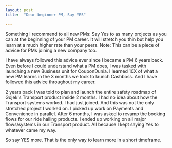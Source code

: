 ```yaml
---
layout: post
title:  "Dear beginner PM, Say YES"

---
```


Something I recommend to all new PMs: Say Yes to as many projects as you can at the beginning of your PM career. It will stretch you thin but help you learn at a much higher rate than your peers. Note: This can be a piece of advice for PMs joining a new company too.

I have always followed this advice ever since I became a PM 6 years back. Even before I could understand what a PM does, I was tasked with launching a new Business unit for CouponDunia. I learned 10X of what a new PM learns in the 3 months we took to launch Cashboss. And I have followed this advice throughout my career.

2 years back I was told to plan and launch the entire safety roadmap of Gojek's Transport product inside 2 months. I had no idea about how the Transport systems worked. I had just joined. And this was not the only stretched project I worked on. I picked up work on Payments and Convenience in parallel. After 6 months, I was asked to revamp the booking flows for our ride hailing products. I ended up working on all major flows/systems in our Transport product. All because I kept saying Yes to whatever came my way.

So say YES more. That is the only way to learn more in a short timeframe.
